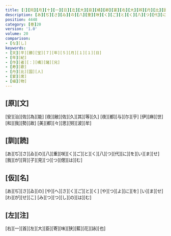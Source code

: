 ```yaml
---
title: [（][同][月][十][一][日][左][大][臣][橘][卿][宴][右][大][辨][丹][比][國][人][真][人][之][宅][歌][三][首][）]
description: [あ][ぢ][さ][ゐ][の][八][重][咲][く][ご][と][く][八][つ][代][に][を][い][ま][せ][我][が][背][子][見][つ][つ][偲][は][む]
position: 4448
category: [巻]20
version: '1.0'
volume: 20
comparison:
- [な][し]
keywords:
- [天][平][勝][宝][７][年][５][月][１][１][日]
- [年][紀]
- [作][者][：][橘][諸][兄]
- [寿][歌]
- [丹][比][国][人]
- [宴][席]
- [植][物]
---
```


## [原][文]

[安][治][佐][為][能] [夜][敝][佐][久][其][等][久] [夜][都][与][尓][乎] [伊][麻][世][和][我][勢][故] [美][都][々][思][努][波][牟]

## [訓][読]

[あ][ぢ][さ][ゐ][の][八][重][咲][く][ご][と][く][八][つ][代][に][を][い][ま][せ][我][が][背][子][見][つ][つ][偲][は][む]

## [仮][名]

[あ][ぢ][さ][ゐ][の] [や][へ][さ][く][ご][と][く] [や][つ][よ][に][を] [い][ま][せ][わ][が][せ][こ] [み][つ][つ][し][の][は][む]

## [左][注]

[右][一][首][左][大][臣][寄][味][狭][藍][花][詠][也]
